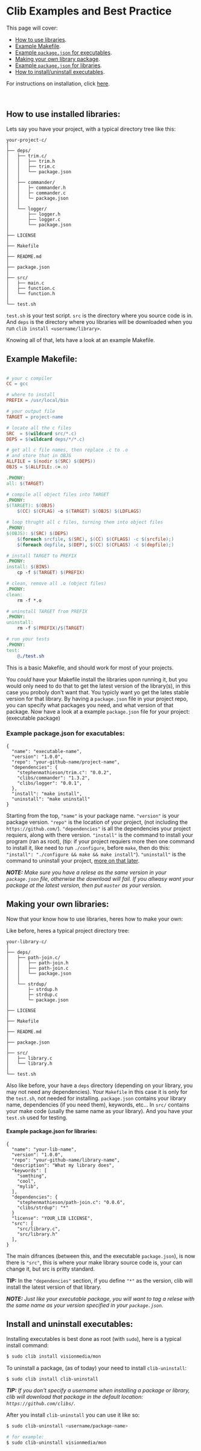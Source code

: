 # Clib Examples and Best Practice

This page will cover:

 - [How to use libraries](#how-to-use-installed-libraries).
 - [Example Makefile](#example-makefile).
 - [Example `package.json` for executables](#example-packagejson-for-exacutables).
 - [Making your own library package](#making-your-own-libraries).
 - [Example `package.json` for libraries](#example-packagejson-for-libraries).
 - [How to install/uninstall executables](#install-and-uninstall-executables).

For instructions on installation, click [here](https://github.com/clibs/clib#installation).

<br>

## How to use installed libraries:

Lets say you have your project, with a typical directory tree like this:

```
your-project-c/
│
├── deps/
│   ├── trim.c/
│   │   ├── trim.h
│   │   ├── trim.c
│   │   └── package.json
│   │
│   ├── commander/
│   │   ├─ commander.h
│   │   ├─ commander.c
│   │   └─ package.json
│   │
│   └── logger/
│       ├── logger.h
│       ├── logger.c
│       └── package.json
│
├── LICENSE
│
├── Makefile
│
├── README.md
│
├── package.json
│
├── src/
│   ├── main.c
│   ├── function.c
│   └── function.h
│
└── test.sh
```

`test.sh` is your test script. `src` is the directory where you source
code is in. And `deps` is the directory where you libraries will be
downloaded when you run `clib install <username/library>`.

Knowing all of that, lets have a look at an example Makefile.

## Example Makefile:

```makefile

# your c compiler
CC = gcc

# where to install
PREFIX = /usr/local/bin

# your output file
TARGET = project-name

# locate all the c files
SRC  = $(wildcard src/*.c)
DEPS = $(wildcard deps/*/*.c)

# get all c file names, then replace .c to .o
# and store that in OBJS
ALLFILE = $(nodir $(SRC) $(DEPS))
OBJS = $(ALLFILE:.c=.o)

.PHONY:
all: $(TARGET)

# compile all object files into TARGET
.PHONY:
$(TARGET): $(OBJS)
	$(CC) $(CFLAG) -o $(TARGET) $(OBJS) $(LDFLAGS)

# loop thrught all c files, turning them into object files
.PHONY:
$(OBJS): $(SRC) $(DEPS)
	$(foreach srcfile, $(SRC), $(CC) $(CFLAGS) -c $(srcfile);)
	$(foreach depfile, $(DEP), $(CC) $(CFLAGS) -c $(depfile);)

# install TARGET to PREFIX
.PHONY:
install: $(BINS)
	cp -f $(TARGET) $(PREFIX)

# clean, remove all .o (object files)
.PHONY:
clean:
	rm -f *.o

# uninstall TARGET from PREFIX
.PHONY:
uninstall:
	rm -f $(PREFIX)/$(TARGET)

# run your tests
.PHONY:
test:
	@./test.sh
```

This is a basic Makefile, and should work for most of your projects.

You *could* have your Makefile install the libraries upon running it, but you
would only need to do that to get the latest version of the library(s), in this
case you proboly don't want that. You typicly want yo get the lates stable version
for that library. By having a `package.json` file in your project repo, you can
specify what packages you need, and what version of that package. Now have a look
at a example `package.json` file for your project: (executable package)

### Example package.json for exacutables:

```
{
  "name": "executable-name",
  "version": "1.0.0",
  "repo": "your-github-name/project-name",
  "dependencies": {
    "stephenmathieson/trim.c": "0.0.2",
    "clibs/commander": "1.3.2",
    "clibs/logger": "0.0.1",
  },
  "install": "make install",
  "uninstall": "make uninstall"
}
```

Starting from the top, `"name"` is your package name. `"version"` is your package version.
`"repo"` is the location of your project, (not including the `https://github.com/`).
`"dependencies"` is all the dependencies your project requiers, along with there version.
`"install"` is the command to install your program (ran as root), (tip: if your project
requiers more then one command to install it, like need to run `./configure`, before `make`,
then do this: `"install": "./configure && make && make install"`). `"uninstall"` is the command
to uninstall your project, [more on that later](#install-and-uninstall-executables).

***NOTE:** Make sure you have a relese as the same version in your `package.json` file, otherwise
the download will fail. If you allwasy want your package at the latest version, then put `master`
as your version.*

## Making your own libraries:

Now that your know how to use libraries, heres how to make your own:

Like before, heres a typical project directory tree:

```
your-library-c/
│
├── deps/
│   ├── path-join.c/
│   │   ├── path-join.h
│   │   ├── path-join.c
│   │   └── package.json
│   │
│   └── strdup/
│       ├─ strdup.h
│       ├─ strdup.c
│       └─ package.json
│
├── LICENSE
│
├── Makefile
│
├── README.md
│
├── package.json
│
├── src/
│   ├── library.c
│   └── library.h
│
└── test.sh
```

Also like before, your have a `deps` directory (depending on your library, you may not need any
dependencies). Your `Makefile` in this case it is only for the `test.sh`, not needed for installing.
`package.json` contains your library name, dependencies (if you need them), keywords, etc... In
`src/` contains your make code (usally the same name as your library). And you have your `test.sh`
used for testing.

#### Example package.json for libraries:

```
{
  "name": "your-lib-name",
  "version": "1.0.0",
  "repo": "your-github-name/library-name",
  "description": "What my library does",
  "keywords": [
    "somthing",
    "cool",
    "mylib",
  ],
  "dependencies": {
    "stephenmathieson/path-join.c": "0.0.6",
    "clibs/strdup": "*"
  }
  "license": "YOUR_LIB LICENSE",
  "src": [
    "src/library.c",
    "src/library.h"
  ],
}
```

The main difrances (between this, and the executable `package.json`), is now there is `"src"`,
this is where your make library source code is, your can change it, but src is pritty standard.

**TIP:** In the `"dependencies"` section, if you define `"*"` as the version, clib will install
the latest version of that library.

***NOTE:** Just like your executable package, you will want to tag a relese with the same name
as your version specified in your `package.json`.*

## Install and uninstall executables:

Installing executables is best done as root (with `sudo`), here is a typical install command:

```bash
$ sudo clib install visionmedia/mon
```

To uninstall a package, (as of today) your need to install `clib-uninstall`:

```bash
$ sudo clib install clib-uninstall
```

***TIP:** If you don't specify a username when installing a package or library, clib will
download that package in the default location: `https://github.com/clibs/`.*

After you install `clib-uninstall` you can use it like so:

```bash
$ sudo clib-uninstall <username/package-name>

# for example:
$ sudo clib-uninstall visionmedia/mon
```

<br>
